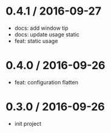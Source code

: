
0.4.1 / 2016-09-27
==================

  * docs: add window tip
  * docs: update usage static
  * feat: static usage

0.4.0 / 2016-09-26
==================

  * feat: configuration flatten

0.3.0 / 2016-09-26
==================

  * init project


